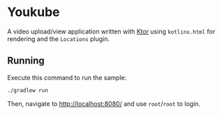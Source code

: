 # Youkube

A video upload/view application written with [Ktor](https://ktor.io) using `kotlinx.html` for rendering
and the `Locations` plugin.

## Running

Execute this command to run the sample:

```bash
./gradlew run
```
 
Then, navigate to [http://localhost:8080/](http://localhost:8080/) and use `root`/`root` to login.

